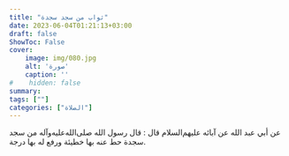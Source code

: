 ```yaml
---
title: "ثواب من سجد سجدة"
date: 2023-06-04T01:21:13+03:00
draft: false
ShowToc: False
cover:
    image: img/080.jpg
    alt: 'صورة'
    caption: ''
#    hidden: false
summary: 
tags: [""]
categories: ["الصلاة"]
---
```

عن أبي عبد الله عن آبائه عليهم‌السلام قال : قال رسول الله صلى‌الله‌عليه‌وآله
من سجد سجدة حط عنه بها خطيئة ورفع له بها درجة.

